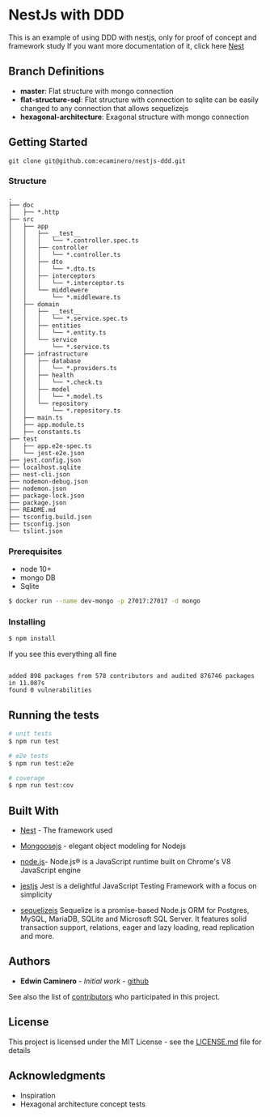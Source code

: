 
# NestJs with DDD

This is an example of using DDD with nestjs, only for proof of concept and framework study
If you want more documentation of it, click here [Nest](https://github.com/nestjs/nest) 

## Branch Definitions
 * **master**: Flat structure with mongo connection
 * **flat-structure-sql**: Flat structure with connection to sqlite can be easily changed to any connection that allows sequelizejs
 * **hexagonal-architecture**: Exagonal structure with mongo connection 

## Getting Started

```
git clone git@github.com:ecaminero/nestjs-ddd.git
```

### Structure
```
.
├── doc
│   ├── *.http
├── src
│   ├── app
│   │   ├── __test__
│   │   │   └── *.controller.spec.ts
│   │   ├── controller
│   │   │   └── *.controller.ts
│   │   ├── dto
│   │   │   └── *.dto.ts
│   │   ├── interceptors
│   │   │   └── *.interceptor.ts
│   │   └── middlewere
│   │       └── *.middleware.ts
│   ├── domain
│   │   ├── __test__
│   │   │   └── *.service.spec.ts
│   │   ├── entities
│   │   │   └── *.entity.ts
│   │   └── service
│   │       └── *.service.ts
│   ├── infrastructure
│   │   ├── database
│   │   │   └── *.providers.ts
│   │   ├── health
│   │   │   └── *.check.ts
│   │   ├── model
│   │   │   └── *.model.ts
│   │   └── repository
│   │       └── *.repository.ts
│   ├── main.ts
│   ├── app.module.ts
│   ├── constants.ts
├── test
│   ├── app.e2e-spec.ts
│   └── jest-e2e.json
├── jest.config.json
├── localhost.sqlite
├── nest-cli.json
├── nodemon-debug.json
├── nodemon.json
├── package-lock.json
├── package.json
├── README.md
├── tsconfig.build.json
├── tsconfig.json
└── tslint.json

```

### Prerequisites

  * node 10+
  * mongo DB 
  * Sqlite

```bash
$ docker run --name dev-mongo -p 27017:27017 -d mongo
```

### Installing

  ```bash
$ npm install 
```

If you see this everything all fine 
```

added 898 packages from 578 contributors and audited 876746 packages in 11.087s
found 0 vulnerabilities

```

## Running the tests

```bash
# unit tests
$ npm run test

# e2e tests
$ npm run test:e2e

# coverage
$ npm run test:cov

```


## Built With

* [Nest](https://github.com/nestjs/nest)  - The framework used

* [Mongoosejs](https://mongoosejs.com/) - elegant object modeling for Nodejs

* [node.js](https://nodejs.org/en/)- Node.js® is a JavaScript runtime built on Chrome's V8 JavaScript engine

* [jestjs](https://jestjs.io/en/) Jest is a delightful JavaScript Testing Framework with a focus on simplicity

* [sequelizejs](http://docs.sequelizejs.com/) Sequelize is a promise-based Node.js ORM for Postgres, MySQL, MariaDB, SQLite and Microsoft SQL Server. It features solid transaction support, relations, eager and lazy loading, read replication and more.


## Authors

*  **Edwin Caminero** - *Initial work* - [github](https://github.com/ecaminero)

See also the list of [contributors](https://github.com/ecaminero/nestjs-ddd/contributors) who participated in this project.

  
## License

This project is licensed under the MIT License - see the [LICENSE.md](LICENSE.md) file for details


## Acknowledgments

* Inspiration
* Hexagonal architecture concept tests
